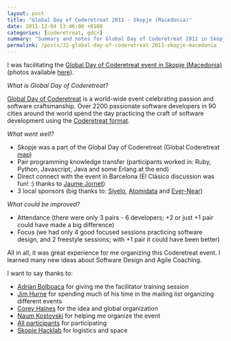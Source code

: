 ```yaml
---
layout: post
title: "Global Day of Coderetreat 2011 - Skopje (Macedonia)"
date: 2011-12-04 13:46:00 +0100
categories: [coderetreat, gdcr]
summary: "Summary and notes for Global Day of Coderetreat 2011 in Skopje, Macedonia."
permalink: /posts/31-global-day-of-coderetreat-2011-skopje-macedonia
---
```


I was facilitating the [Global Day of Coderetreat event in Skopje (Macedonia)](http://coderetreat.org/events/global-day-of-coderetreat-in-skopje-macedonia "Global Day of Coderetreat in Skopje (Macedonia)") (photos available [here](http://coderetreat.org/photo/albums/skopje-coderetreat "Global Day of Coderetreat in Skopje (Macedonia): Photos")).

_What is Global Day of Coderetreat?_

[Global Day of Coderetreat](http://globalday.coderetreat.org/ "Global Day of Coderetreat") is a world-wide event celebrating passion and software craftsmanship. Over 2200 passionate software developers in 90 cities around the world spend the day practicing the craft of software development using the [Coderetreat format](http://coderetreat.org/facilitating/structure-of-a-coderetreat "Coderetreat format").

_What went well?_

- Skopje was a part of the Global Day of Coderetreat (Global Coderetreat [map](http://globalday.coderetreat.org/ "Global Day of Coderetreat map"))
- Pair programming knowledge transfer (participants worked in: Ruby, Python, Javascript, Java and some Erlang at the end)
- Direct connect with the event in Barcelona (El Clásico discussion was fun! :) thanks to [Jaume Jornet](https://twitter.com/#%21/jaumejornet "Jaume Jornet"))
- 3 local sponsors (big thanks to: [Siyelo](http://siyelo.com/ "Siyelo"), [Atomidata](http://atomidata.com/ "Atomidata") and [Ever-Near](http://ever-near.com/ "Ever-Near"))

_What could be improved?_

- Attendance (there were only 3 pairs - 6 developers; +2 or just +1 pair could have made a big difference)
- Focus (we had only 4 good focused sessions practicing software design, and 2 freestyle sessions; with +1 pair it could have been better)

All in all, it was great experience for me organizing this Coderetreat event. I learned many new ideas about Software Design and Agile Coaching.

I want to say thanks to:

- [Adrian Bolboaca](http://www.agileminds.be/trainer/10 "Adrian Bolboaca") for giving me the facilitator training session
- [Jim Hurne](https://twitter.com/#%21/jthurne "Jim Hurne") for spending much of his time in the mailing list organizing different events
- [Corey Haines](http://coreyhaines.com/ "Corey Haines") for the idea and global organization
- [Naum Kostovski](https://twitter.com/#%21/techn0g0at "Naum Kostovski") for helping me organize the event
- [All participants](http://coderetreat.org/events/global-day-of-coderetreat-in-skopje-macedonia "Global Day of Coderetreat in Skopje (Macedonia)") for participating
- [Skopje Hacklab](http://b10g.spodeli.org/ "Skopje Hacklab") for logistics and space
